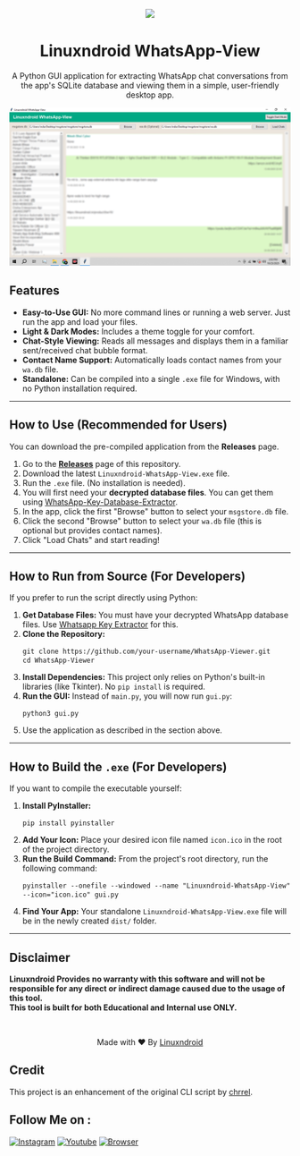 <p align="center">
<img src="https://blogger.googleusercontent.com/img/b/R29vZ2xl/AVvXsEhOe-tzXfWFtQ6pew7MCq8rPtn6aY-HfBfGBTcnupqllQJ6kf1aWqszKyqgZ9yHntK-wBkAw1AedZFzzLUipNmMEBBixkhpeeTeJVBpBld7LW2YA4ZjnzSUuCx9Ou_16jVmjLZRTCJer-nUTIZcwqRNc7TEZZCX35vGJ8_zpH01QhYI6okNQcL7B-7idQ/s320/20230509_103108.png" height="100"><br>
</p>
<h1 align="center">Linuxndroid WhatsApp-View</h1>
<p align="center">
A Python GUI application for extracting WhatsApp chat conversations from the app's SQLite database and viewing them in a simple, user-friendly desktop app.
</p>

<p align="center">
  <img src="https://github.com/Linuxndroid/WhatsApp-Viewer/blob/main/resources/1.png" alt="Screenshot of App" width="700">
</p>

<h2>Features</h2>
<ul>
<li><strong>Easy-to-Use GUI:</strong> No more command lines or running a web server. Just run the app and load your files.</li>
<li><strong>Light &amp; Dark Modes:</strong> Includes a theme toggle for your comfort.</li>
<li><strong>Chat-Style Viewing:</strong> Reads all messages and displays them in a familiar sent/received chat bubble format.</li>
<li><strong>Contact Name Support:</strong> Automatically loads contact names from your <code>wa.db</code> file.</li>
<li><strong>Standalone:</strong> Can be compiled into a single <code>.exe</code> file for Windows, with no Python installation required.</li>
</ul>
<hr>
<h2>How to Use (Recommended for Users)</h2>
<p>You can download the pre-compiled application from the <strong>Releases</strong> page.</p>
<ol>
<li>Go to the <a href="https://github.com/YuvrajRaghuvanshiS/WhatsApp-Key-Database-Extractor/releases"><strong>Releases</strong></a> page of this repository. </li>
<li>Download the latest <code>Linuxndroid-WhatsApp-View.exe</code> file.</li>
<li>Run the <code>.exe</code> file. (No installation is needed).</li>
<li>You will first need your <strong>decrypted database files</strong>. You can get them using <a href="https://github.com/YuvrajRaghuvanshiS/WhatsApp-Key-Database-Extractor">WhatsApp-Key-Database-Extractor</a>.</li>
<li>In the app, click the first "Browse" button to select your <code>msgstore.db</code> file.</li>
<li>Click the second "Browse" button to select your <code>wa.db</code> file (this is optional but provides contact names).</li>
<li>Click "Load Chats" and start reading!</li>
</ol>
<hr>
<h2>How to Run from Source (For Developers)</h2>
<p>If you prefer to run the script directly using Python:</p>
<ol>
<li><strong>Get Database Files:</strong> You must have your decrypted WhatsApp database files. Use <a href="https://github.com/YuvrajRaghuvanshiS/WhatsApp-Key-Database-Extractor">Whatsapp Key Extractor</a> for this.</li>
<li><strong>Clone the Repository:</strong>
<pre><code>git clone https://github.com/your-username/WhatsApp-Viewer.git
cd WhatsApp-Viewer
</code></pre>
</li>
<li><strong>Install Dependencies:</strong>
This project only relies on Python's built-in libraries (like Tkinter). No <code>pip install</code> is required.</li>
<li><strong>Run the GUI:</strong>
Instead of <code>main.py</code>, you will now run <code>gui.py</code>:
<pre><code>python3 gui.py
</code></pre>
</li>
<li>Use the application as described in the section above.</li>
</ol>
<hr>
<h2>How to Build the <code>.exe</code> (For Developers)</h2>
<p>If you want to compile the executable yourself:</p>
<ol>
<li><strong>Install PyInstaller:</strong>
<pre><code>pip install pyinstaller
</code></pre>
</li>
<li><strong>Add Your Icon:</strong>
Place your desired icon file named <code>icon.ico</code> in the root of the project directory.</li>
<li><strong>Run the Build Command:</strong>
From the project's root directory, run the following command:
<pre><code>pyinstaller --onefile --windowed --name "Linuxndroid-WhatsApp-View" --icon="icon.ico" gui.py
</code></pre>
</li>
<li><strong>Find Your App:</strong>
Your standalone <code>Linuxndroid-WhatsApp-View.exe</code> file will be in the newly created <code>dist/</code> folder.</li>
</ol>
<hr>
<h2>Disclaimer</h2>
<p><b>Linuxndroid Provides no warranty with this software and will not be responsible for any direct or indirect damage caused due to the usage of this tool.<br>
This tool is built for both Educational and Internal use ONLY.</b></p>
<br>
<p align="center">Made with ❤️ By <a href="https://www.youtube.com/channel/UC2O1Hfg-dDCbUcau5QWGcgg">Linuxndroid</a></p>
<h2>Credit</h2>
<p>This project is an enhancement of the original CLI script by <a href="https://github.com/chrrel">chrrel</a>.</p>
<h2>Follow Me on :</h2>
<p><a href="https://www.instagram.com/linuxndroid"><img src="https://img.shields.io/badge/IG-linuxndroid-yellowgreen?style=for-the-badge&logo=instagram" alt="Instagram"></a>
<a href="https://www.youtube.com/channel/UC2O1Hfg-dDCbUcau5QWGcgg"><img src="https://img.shields.io/badge/Youtube-linuxndroid-redgreen?style=for-the-badge&logo=youtube" alt="Youtube"></a>
<a href="https://www.linuxndroid.com"><img src="https://img.shields.io/badge/Website-linuxndroid-yellowred?style=for-the-badge&logo=browser" alt="Browser"></a></p>
